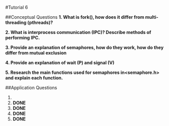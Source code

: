 #Tutorial 6

##Conceptual Questions 
**1. What is​ fork()​, how does it differ from multi­threading (pthreads)?**
 
**2. What is inter­process communication (​IPC​)? Describe methods of performing IPC.**
 
**3. Provide an explanation of ​semaphores​, how do they work, how do they differ from mutual exclusion**
 
**4. Provide an explanation of ​wait (P)​ and ​signal (V)**
 
**5. Research the main functions used for semaphores in ​<semaphore.h>​ and explain each function.**


##Application Questions

1. 
2. **DONE**
3. **DONE**
4. **DONE**
5. **DONE**


























